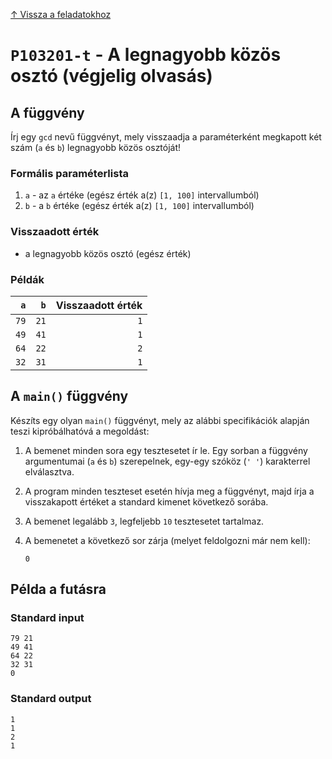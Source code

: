 
[↑ Vissza a feladatokhoz](./README.md)

# `P103201-t` - A legnagyobb közös osztó (végjelig olvasás)

## A függvény

Írj egy `gcd` nevű függvényt, mely visszaadja a paraméterként megkapott két szám (`a` és `b`) legnagyobb közös osztóját!

### Formális paraméterlista

1. `a` - az `a` értéke (egész érték a(z) `[1, 100]` intervallumból)
1. `b` - a `b` értéke (egész érték a(z) `[1, 100]` intervallumból)

### Visszaadott érték

* a legnagyobb közös osztó (egész érték)

### Példák

| `a` | `b` | Visszaadott érték | 
| ---: | ---: | --: | 
| `79` | `21` | `1` | 
| `49` | `41` | `1` | 
| `64` | `22` | `2` | 
| `32` | `31` | `1` | 

## A `main()` függvény

Készíts egy olyan `main()` függvényt, mely az alábbi specifikációk alapján teszi kipróbálhatóvá a megoldást:

1. A bemenet minden sora egy tesztesetet ír le. Egy sorban a függvény argumentumai (`a` és `b`) szerepelnek, egy-egy szóköz (`' '`) karakterrel elválasztva.
1. A program minden teszteset esetén hívja meg a függvényt, majd írja a visszakapott értéket a standard kimenet következő sorába.
1. A bemenet legalább `3`, legfeljebb `10` tesztesetet tartalmaz.
1. A bemenetet a következő sor zárja (melyet feldolgozni már nem kell):

	```
	0
	```

## Példa a futásra

### Standard input

```
79 21
49 41
64 22
32 31
0
```

### Standard output

```
1
1
2
1
```